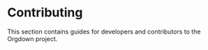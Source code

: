 # Contributing

This section contains guides for developers and contributors to the Orgdown project.
